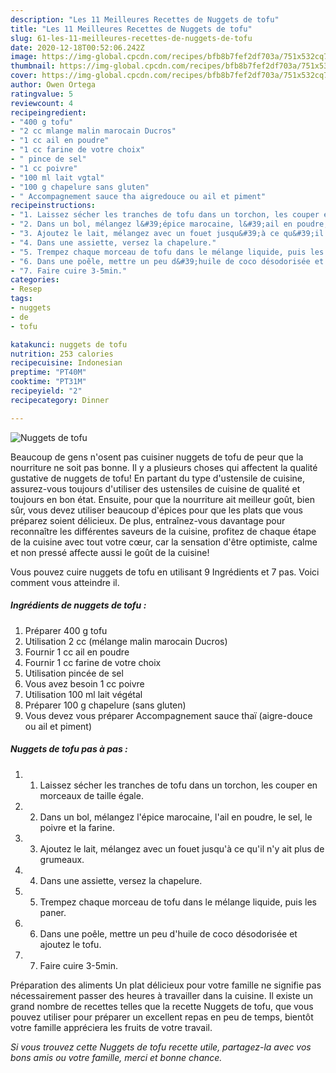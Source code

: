 ```yaml
---
description: "Les 11 Meilleures Recettes de Nuggets de tofu"
title: "Les 11 Meilleures Recettes de Nuggets de tofu"
slug: 61-les-11-meilleures-recettes-de-nuggets-de-tofu
date: 2020-12-18T00:52:06.242Z
image: https://img-global.cpcdn.com/recipes/bfb8b7fef2df703a/751x532cq70/nuggets-de-tofu-photo-principale-de-la-recette.jpg
thumbnail: https://img-global.cpcdn.com/recipes/bfb8b7fef2df703a/751x532cq70/nuggets-de-tofu-photo-principale-de-la-recette.jpg
cover: https://img-global.cpcdn.com/recipes/bfb8b7fef2df703a/751x532cq70/nuggets-de-tofu-photo-principale-de-la-recette.jpg
author: Owen Ortega
ratingvalue: 5
reviewcount: 4
recipeingredient:
- "400 g tofu"
- "2 cc mlange malin marocain Ducros"
- "1 cc ail en poudre"
- "1 cc farine de votre choix"
- " pince de sel"
- "1 cc poivre"
- "100 ml lait vgtal"
- "100 g chapelure sans gluten"
- " Accompagnement sauce tha aigredouce ou ail et piment"
recipeinstructions:
- "1. Laissez sécher les tranches de tofu dans un torchon, les couper en morceaux de taille égale."
- "2. Dans un bol, mélangez l&#39;épice marocaine, l&#39;ail en poudre, le sel, le poivre et la farine."
- "3. Ajoutez le lait, mélangez avec un fouet jusqu&#39;à ce qu&#39;il n&#39;y ait plus de grumeaux."
- "4. Dans une assiette, versez la chapelure."
- "5. Trempez chaque morceau de tofu dans le mélange liquide, puis les paner."
- "6. Dans une poêle, mettre un peu d&#39;huile de coco désodorisée et ajoutez le tofu."
- "7. Faire cuire 3-5min."
categories:
- Resep
tags:
- nuggets
- de
- tofu

katakunci: nuggets de tofu 
nutrition: 253 calories
recipecuisine: Indonesian
preptime: "PT40M"
cooktime: "PT31M"
recipeyield: "2"
recipecategory: Dinner

---
```



![Nuggets de tofu](https://img-global.cpcdn.com/recipes/bfb8b7fef2df703a/751x532cq70/nuggets-de-tofu-photo-principale-de-la-recette.jpg)

Beaucoup de gens n'osent pas cuisiner nuggets de tofu de peur que la nourriture ne soit pas bonne. Il y a plusieurs choses qui affectent la qualité gustative de nuggets de tofu! En partant du type d'ustensile de cuisine, assurez-vous toujours d'utiliser des ustensiles de cuisine de qualité et toujours en bon état. Ensuite, pour que la nourriture ait meilleur goût, bien sûr, vous devez utiliser beaucoup d'épices pour que les plats que vous préparez soient délicieux. De plus, entraînez-vous davantage pour reconnaître les différentes saveurs de la cuisine, profitez de chaque étape de la cuisine avec tout votre cœur, car la sensation d'être optimiste, calme et non pressé affecte aussi le goût de la cuisine!

<!--inarticleads1-->

Vous pouvez cuire nuggets de tofu en utilisant 9 Ingrédients et 7 pas. Voici comment vous atteindre il.

##### Ingrédients de nuggets de tofu :

1. Préparer 400 g tofu
1. Utilisation 2 cc (mélange malin marocain Ducros)
1. Fournir 1 cc ail en poudre
1. Fournir 1 cc farine de votre choix
1. Utilisation  pincée de sel
1. Vous avez besoin 1 cc poivre
1. Utilisation 100 ml lait végétal
1. Préparer 100 g chapelure (sans gluten)
1. Vous devez vous préparer  Accompagnement sauce thaï (aigre-douce ou ail et piment)




<!--inarticleads2-->

##### Nuggets de tofu pas à pas :

1. 1. Laissez sécher les tranches de tofu dans un torchon, les couper en morceaux de taille égale.
1. 2. Dans un bol, mélangez l&#39;épice marocaine, l&#39;ail en poudre, le sel, le poivre et la farine.
1. 3. Ajoutez le lait, mélangez avec un fouet jusqu&#39;à ce qu&#39;il n&#39;y ait plus de grumeaux.
1. 4. Dans une assiette, versez la chapelure.
1. 5. Trempez chaque morceau de tofu dans le mélange liquide, puis les paner.
1. 6. Dans une poêle, mettre un peu d&#39;huile de coco désodorisée et ajoutez le tofu.
1. 7. Faire cuire 3-5min.




<!--inarticleads1-->

<p>
Préparation des aliments Un plat délicieux pour votre famille ne signifie pas nécessairement passer des heures à travailler dans la cuisine. Il existe un grand nombre de recettes telles que la recette Nuggets de tofu, que vous pouvez utiliser pour préparer un excellent repas en peu de temps, bientôt votre famille appréciera les fruits de votre travail.
</p>

<p>
<i>Si vous trouvez cette Nuggets de tofu recette utile, partagez-la avec vos bons amis ou votre famille, merci et bonne chance.</i>
</p>
